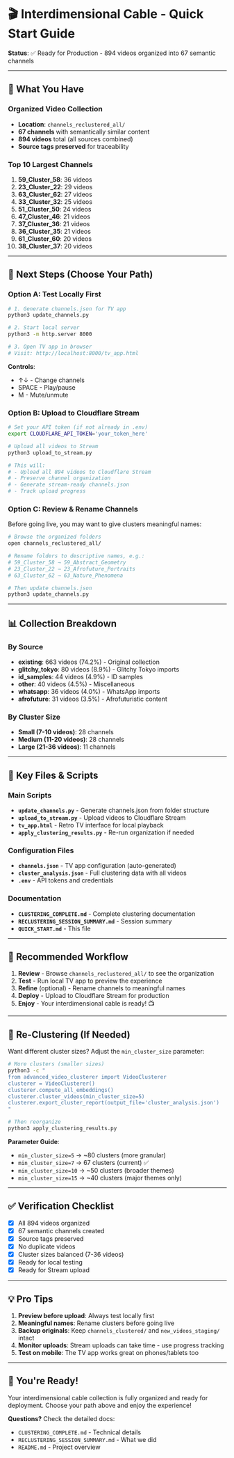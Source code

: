 # 🎬 Interdimensional Cable - Quick Start Guide

**Status**: ✅ Ready for Production - 894 videos organized into 67 semantic channels

---

## 📁 What You Have

### Organized Video Collection
- **Location**: `channels_reclustered_all/`
- **67 channels** with semantically similar content
- **894 videos** total (all sources combined)
- **Source tags preserved** for traceability

### Top 10 Largest Channels
1. **59_Cluster_58**: 36 videos
2. **23_Cluster_22**: 29 videos  
3. **63_Cluster_62**: 27 videos
4. **33_Cluster_32**: 25 videos
5. **51_Cluster_50**: 24 videos
6. **47_Cluster_46**: 21 videos
7. **37_Cluster_36**: 21 videos
8. **36_Cluster_35**: 21 videos
9. **61_Cluster_60**: 20 videos
10. **38_Cluster_37**: 20 videos

---

## 🚀 Next Steps (Choose Your Path)

### Option A: Test Locally First

```bash
# 1. Generate channels.json for TV app
python3 update_channels.py

# 2. Start local server
python3 -m http.server 8000

# 3. Open TV app in browser
# Visit: http://localhost:8000/tv_app.html
```

**Controls**:
- ↑↓ - Change channels
- SPACE - Play/pause
- M - Mute/unmute

### Option B: Upload to Cloudflare Stream

```bash
# Set your API token (if not already in .env)
export CLOUDFLARE_API_TOKEN='your_token_here'

# Upload all videos to Stream
python3 upload_to_stream.py

# This will:
# - Upload all 894 videos to Cloudflare Stream
# - Preserve channel organization
# - Generate stream-ready channels.json
# - Track upload progress
```

### Option C: Review & Rename Channels

Before going live, you may want to give clusters meaningful names:

```bash
# Browse the organized folders
open channels_reclustered_all/

# Rename folders to descriptive names, e.g.:
# 59_Cluster_58 → 59_Abstract_Geometry
# 23_Cluster_22 → 23_Afrofuture_Portraits
# 63_Cluster_62 → 63_Nature_Phenomena

# Then update channels.json
python3 update_channels.py
```

---

## 📊 Collection Breakdown

### By Source
- **existing**: 663 videos (74.2%) - Original collection
- **glitchy_tokyo**: 80 videos (8.9%) - Glitchy Tokyo imports
- **id_samples**: 44 videos (4.9%) - ID samples
- **other**: 40 videos (4.5%) - Miscellaneous
- **whatsapp**: 36 videos (4.0%) - WhatsApp imports
- **afrofuture**: 31 videos (3.5%) - Afrofuturistic content

### By Cluster Size
- **Small (7-10 videos)**: 28 channels
- **Medium (11-20 videos)**: 28 channels
- **Large (21-36 videos)**: 11 channels

---

## 🔧 Key Files & Scripts

### Main Scripts
- **`update_channels.py`** - Generate channels.json from folder structure
- **`upload_to_stream.py`** - Upload videos to Cloudflare Stream
- **`tv_app.html`** - Retro TV interface for local playback
- **`apply_clustering_results.py`** - Re-run organization if needed

### Configuration Files
- **`channels.json`** - TV app configuration (auto-generated)
- **`cluster_analysis.json`** - Full clustering data with all videos
- **`.env`** - API tokens and credentials

### Documentation
- **`CLUSTERING_COMPLETE.md`** - Complete clustering documentation
- **`RECLUSTERING_SESSION_SUMMARY.md`** - Session summary
- **`QUICK_START.md`** - This file

---

## 🎯 Recommended Workflow

1. **Review** - Browse `channels_reclustered_all/` to see the organization
2. **Test** - Run local TV app to preview the experience
3. **Refine** (optional) - Rename channels to meaningful names
4. **Deploy** - Upload to Cloudflare Stream for production
5. **Enjoy** - Your interdimensional cable is ready! 📺

---

## 🔄 Re-Clustering (If Needed)

Want different cluster sizes? Adjust the `min_cluster_size` parameter:

```bash
# More clusters (smaller sizes)
python3 -c "
from advanced_video_clusterer import VideoClusterer
clusterer = VideoClusterer()
clusterer.compute_all_embeddings()
clusterer.cluster_videos(min_cluster_size=5)
clusterer.export_cluster_report(output_file='cluster_analysis.json')
"

# Then reorganize
python3 apply_clustering_results.py
```

**Parameter Guide**:
- `min_cluster_size=5` → ~80 clusters (more granular)
- `min_cluster_size=7` → 67 clusters (current) ✅
- `min_cluster_size=10` → ~50 clusters (broader themes)
- `min_cluster_size=15` → ~40 clusters (major themes only)

---

## ✅ Verification Checklist

- [x] All 894 videos organized
- [x] 67 semantic channels created
- [x] Source tags preserved
- [x] No duplicate videos
- [x] Cluster sizes balanced (7-36 videos)
- [x] Ready for local testing
- [x] Ready for Stream upload

---

## 💡 Pro Tips

1. **Preview before upload**: Always test locally first
2. **Meaningful names**: Rename clusters before going live
3. **Backup originals**: Keep `channels_clustered/` and `new_videos_staging/` intact
4. **Monitor uploads**: Stream uploads can take time - use progress tracking
5. **Test on mobile**: The TV app works great on phones/tablets too

---

## 🎉 You're Ready!

Your interdimensional cable collection is fully organized and ready for deployment. Choose your path above and enjoy the experience!

**Questions?** Check the detailed docs:
- `CLUSTERING_COMPLETE.md` - Technical details
- `RECLUSTERING_SESSION_SUMMARY.md` - What we did
- `README.md` - Project overview
